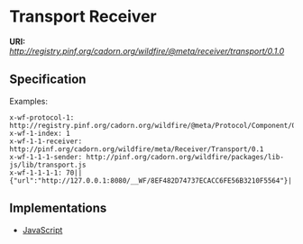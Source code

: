 Transport Receiver
==================

**URI:** *http://registry.pinf.org/cadorn.org/wildfire/@meta/receiver/transport/0.1.0*

Specification
-------------

Examples:

    x-wf-protocol-1: http://registry.pinf.org/cadorn.org/wildfire/@meta/Protocol/Component/0.1.0
    x-wf-1-index: 1
    x-wf-1-1-receiver: http://pinf.org/cadorn.org/wildfire/meta/Receiver/Transport/0.1
    x-wf-1-1-1-sender: http://pinf.org/cadorn.org/wildfire/packages/lib-js/lib/transport.js
    x-wf-1-1-1-1: 70||{"url":"http://127.0.0.1:8080/__WF/8EF482D74737ECACC6FE56B3210F5564"}|

Implementations
---------------

  * [JavaScript](http://github.com/cadorn/wildfire/blob/master/packages/lib-js/lib/transport.js)
